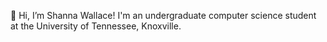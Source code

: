 👋 Hi, I’m Shanna Wallace!
I'm an undergraduate computer science student at the University of Tennessee, Knoxville. 

